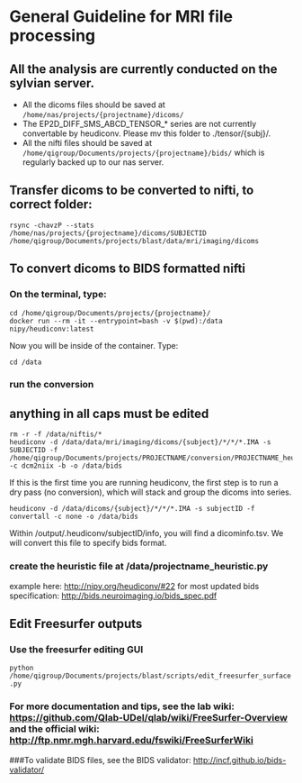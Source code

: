 # General Guideline for MRI file processing

## All the analysis are currently conducted on the sylvian server.
* All the dicoms files should be saved at `/home/nas/projects/{projectname}/dicoms/`
* The EP2D_DIFF_SMS_ABCD_TENSOR_* series are not currently convertable by heudiconv. Please mv this folder to ./tensor/{subj}/.
* All the nifti files should be saved at `/home/qigroup/Documents/projects/{projectname}/bids/` which is regularly backed up to our nas server.

## Transfer dicoms to be converted to nifti, to correct folder:
```
rsync -chavzP --stats /home/nas/projects/{projectname}/dicoms/SUBJECTID /home/qigroup/Documents/projects/blast/data/mri/imaging/dicoms
```

## To convert dicoms to BIDS formatted nifti
### On the terminal, type:
```
cd /home/qigroup/Documents/projects/{projectname}/
docker run --rm -it --entrypoint=bash -v $(pwd):/data nipy/heudiconv:latest
```
Now you will be inside of the container. Type:
```
cd /data
```
### run the conversion
## anything in all caps must be edited
```
rm -r -f /data/niftis/*
heudiconv -d /data/data/mri/imaging/dicoms/{subject}/*/*/*.IMA -s SUBJECTID -f /home/qigroup/Documents/projects/PROJECTNAME/conversion/PROJECTNAME_heuristics.py -c dcm2niix -b -o /data/bids
```
If this is the first time you are running heudiconv, the first step is to run a dry pass (no conversion), which will stack and group the dicoms into series.
```
heudiconv -d /data/dicoms/{subject}/*/*/*.IMA -s subjectID -f convertall -c none -o /data/bids
```
Within /output/.heudiconv/subjectID/info, you will find a dicominfo.tsv. We will convert this file to specify bids format.

### create the heuristic file at /data/projectname_heuristic.py
example here: <http://nipy.org/heudiconv/#22>
for most updated bids specification: <http://bids.neuroimaging.io/bids_spec.pdf>

## Edit Freesurfer outputs
### Use the freesurfer editing GUI
`python /home/qigroup/Documents/projects/blast/scripts/edit_freesurfer_surface.py`
### For more documentation and tips, see the lab wiki: <https://github.com/Qlab-UDel/qlab/wiki/FreeSurfer-Overview> and the official wiki: <http://ftp.nmr.mgh.harvard.edu/fswiki/FreeSurferWiki>

###To validate BIDS files, see the BIDS validator: <http://incf.github.io/bids-validator/>

